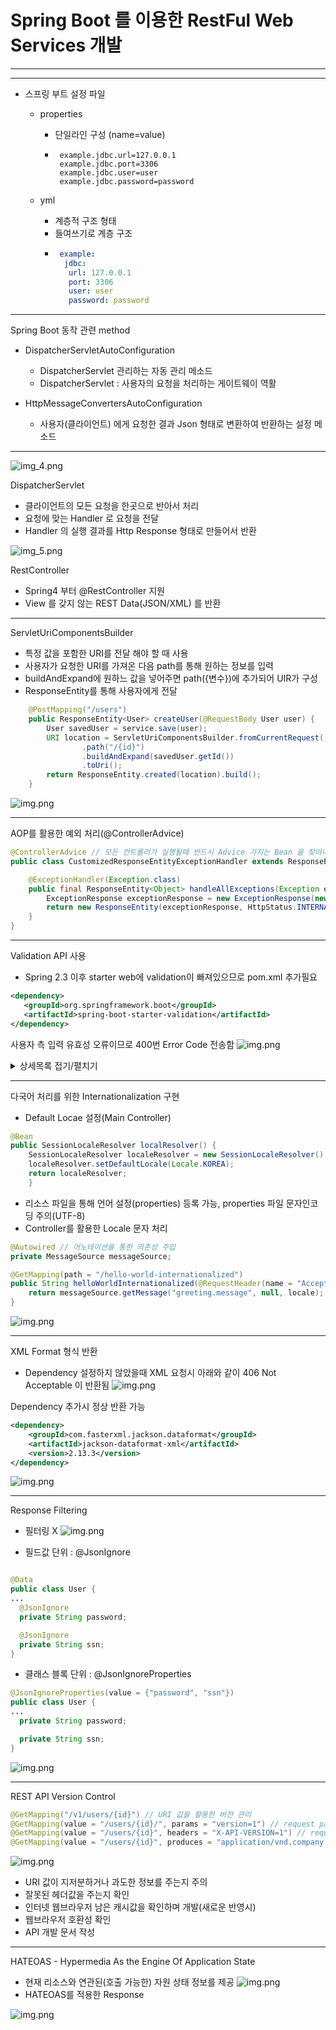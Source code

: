 # Spring Boot 를 이용한 RestFul Web Services 개발

<hr />
<hr />

+ 스프링 부트 설정 파일
  + properties
    + 단일라인 구성 (name=value)
    + ```properties
       example.jdbc.url=127.0.0.1 
       example.jdbc.port=3306 
       example.jdbc.user=user 
       example.jdbc.password=password 
      ```
    
  + yml
     + 계층적 구조 형태
     + 들여쓰기로 계층 구조 
     + ```yaml
        example: 
         jdbc: 
          url: 127.0.0.1 
          port: 3306 
          user: user 
          password: password
       ```

<hr />

Spring Boot 동작 관련 method
+ DispatcherServletAutoConfiguration
  + DispatcherServlet 관리하는 자동 관리 메소드 
  + DispatcherServlet : 사용자의 요청을 처리하는 게이트웨이 역활
  
+ HttpMessageConvertersAutoConfiguration
  + 사용자(클라이언트) 에게 요청한 결과 Json 형태로 변환하여 반환하는 설정 메소드

<hr />

![img_4.png](readmeImg/img_4.png)

DispatcherServlet
- 클라이언트의 모든 요청을 한곳으로 반아서 처리
- 요청에 맞는 Handler 로 요청을 전달
- Handler 의 실행 결과를 Http Response 형태로 만들어서 반환

![img_5.png](readmeImg/img_5.png)

RestController
- Spring4 부터 @RestController 지원
- View 를 갖지 않는 REST Data(JSON/XML) 를 반환


<hr />

ServletUriComponentsBuilder
+ 특정 값을 포함한 URI를 전달 해야 할 때 사용
+ 사용자가 요청한 URI를 가져온 다음 path를 통해 원하는 정보를 입력
+ buildAndExpand에 원하느 값을 넣어주면 path({변수})에 추가되어 UIR가 구성
+ ResponseEntity를 통해 사용자에게 전달
```java
    @PostMapping("/users")
    public ResponseEntity<User> createUser(@RequestBody User user) {
        User savedUser = service.save(user);
        URI location = ServletUriComponentsBuilder.fromCurrentRequest()
                .path("/{id}")
                .buildAndExpand(savedUser.getId())
                .toUri();
        return ResponseEntity.created(location).build();
    }
```
![img.png](readmeImg/img_6.png)

<hr />

AOP를 활용한 예외 처리(@ControllerAdvice)
```JAVA
@ControllerAdvice // 모든 컨트롤러가 실행될때 반드시 Advice 가지는 Bean 을 찾아내서 실행하게 됨 -> 전역에서 발생하는 예외를 잡아 처리 할 수 있음 ,AOP(관점지향프로그래밍) 활용
public class CustomizedResponseEntityExceptionHandler extends ResponseEntityExceptionHandler {

    @ExceptionHandler(Exception.class)
    public final ResponseEntity<Object> handleAllExceptions(Exception ex, WebRequest request) {
        ExceptionResponse exceptionResponse = new ExceptionResponse(new Date(), ex.getMessage(), request.getDescription(false));
        return new ResponseEntity(exceptionResponse, HttpStatus.INTERNAL_SERVER_ERROR);
    }
}

```

<hr />

Validation API 사용
+ Spring 2.3 이후 starter web에 validation이 빠져있으므로 pom.xml 추가필요
```xml
<dependency>
   <groupId>org.springframework.boot</groupId>
   <artifactId>spring-boot-starter-validation</artifactId>
</dependency>
```

사용자 측 입력 유효성 오류이므로 400번 Error Code 전송함
![img.png](readmeImg/img_7.png)

<details> 
<summary>상세목록 접기/펼치기</summary>

| 1 | 2  | 3 | 4 |
|---|----|-----|----|
| @AssertTrue | Boolean, boolean | 값이 항상 True 여야 한다 ||
| @DecimalMax | 실수 제외 숫자 클래스 | 지정된 최대 값보다 작거나 같아야 하는 숫자이다 | String : value (max 값을 지정한다) |
| @DecimalMin | 실수 제외 숫자 클래스 | 지정된 최소 값보다 크거나 같아야하는 숫자이다 | String : value (min 값을 지정한다) |
| @Digits | BigDecimalBigIntegerCharSequencebyte, short, int, long, 이에 대응하는 Wrapper 클래스 | 허용된 범위 내의 숫자이다 | int : integer (이 숫자에 허용되는 최대 정수 자릿수) <br/> int : fraction (이 숫자에 허용되는 최대 소수 자릿수) |
| @Email | null도 valid로 간주된다 | 올바른 형식의 이메일 주소여야한다 ||
| @Future | 시간 클래스 | Now 보다 미래의 날짜, 시간 ||
| @FutureOrPresent | 시간 클래스 | Now 보다 미래의 시간이거나 미래의 날짜, 시간 ||
| @Past | 시간 클래스 | Now 보다 과거의 날짜, 시간 ||
| @PastOrPresent | 시간 클래스 | Now 보다 과거의 시간이거나 미래의 날짜, 시간 ||
| @Max | 실수 제외 숫자 클래스 | 지정된 최대 값보다 작거나 같은 숫자이다 | long : value (max 값을 지정한다) |
| @Min | 실수 제외 숫자 클래스 | 지정된 최소 값보다 크거나 같은 숫자이다 | long : value (min 값을 지정한다) |
| @Negative | 숫자 클래스 | 음수인 값이다 |
| @NegativeOrZero | 숫자 클래스 | 0이거나 음수인 값이다 |
| @Positive | 숫자 클래스 | 양수인 값이다 ||
| @NPositiveOrZero | 숫자 클래스 | 0이거나 양수인 값이다 ||
| @NotBlank | null 이 아닌 값이다 | 공백이 아닌 문자를 하나 이상 포함한다 ||
| @NotEmpty | CharSequence,Collection, Map, Array | null이거나 empty(빈 문자열)가 아니어야 한다 ||
| @NotNull | 어떤 타입이든 수용한다 | null 이 아닌 값이다 ||
| @Null | 어떤 타입이든 수용한다 | null 값이다 ||
| @Pattern | 문자열 | 지정한 정규식과 대응되는 문자열이어야한다 <br/> Java의 Pattern 패키지의 컨벤션을 따른다 | String : regexp (정규식 문자열을 지정한다) |
| @Size | CharSequence,Collection, Map, Array | 크기가 지정된 경계(포함) 사이에 있어야한다 (ex: @Size(min="2", max="10") ) | int : max (element의 크기가 작거나 같다) <br/> int : min (element의 크기가 크거나 같다) |

</details>


<hr/>

다국어 처리를 위한 Internationalization 구현

+ Default Locae 설정(Main Controller)
```JAVA
@Bean
public SessionLocaleResolver localResolver() {
    SessionLocaleResolver localeResolver = new SessionLocaleResolver();
    localeResolver.setDefaultLocale(Locale.KOREA);
    return localeResolver;
    }
 ```

+ 리소스 파일을 통해 언어 설정(properties) 등록 가능, properties 파일 문자인코딩 주의(UTF-8)
+ Controller를 활용한 Locale 문자 처리
```JAVA
@Autowired // 어노테이션을 통한 의존성 주입
private MessageSource messageSource;

@GetMapping(path = "/hello-world-internationalized")
public String helloWorldInternationalized(@RequestHeader(name = "Accept-Language", required = false) Locale locale) {
    return messageSource.getMessage("greeting.message", null, locale);
}
```
![img.png](readmeImg/img_8.png)

<hr/>

XML Format 형식 반환

+ Dependency 설정하지 않았을때 XML 요청시 아래와 같이 406 Not Acceptable 이 반환됨
![img.png](readmeImg/img9.png)

Dependency 추가시 정상 반환 가능
```xml
<dependency>
    <groupId>com.fasterxml.jackson.dataformat</groupId>
    <artifactId>jackson-dataformat-xml</artifactId>
    <version>2.13.3</version>
</dependency>
```
![img.png](readmeImg/img10.png)

<hr/>
Response Filtering

+ 필터링 X
![img.png](readmeImg/img11.png)
 
+ 필드값 단위 : @JsonIgnore

```java

@Data
public class User {
...
  @JsonIgnore
  private String password;

  @JsonIgnore
  private String ssn;
}
```
+ 클래스 블록 단위 : @JsonIgnoreProperties
```java
@JsonIgnoreProperties(value = {"password", "ssn"})
public class User {
...
  private String password;

  private String ssn;
}
```
![img.png](readmeImg/img12.png)

<hr/>
REST API Version Control

```java
@GetMapping("/v1/users/{id}") // URI 값을 활용한 버전 관리
@GetMapping(value = "/users/{id}/", params = "version=1") // request parameter를 활용한 버전 관리
@GetMapping(value = "/users/{id}", headers = "X-API-VERSION=1") // request header를 활용한 버전 관리
@GetMapping(value = "/users/{id}", produces = "application/vnd.company.appv1+json") // produces 를 활용한 방법 (MIME 타입 (Multipurpose Internet Mail Extensions))
```
![img.png](readmeImg/img13.png)

+ URI 값이 지저분하거나 과도한 정보를 주는지 주의
+ 잘못된 헤더값을 주는지 확인
+ 인터넷 웹브라우저 남은 캐시값을 확인하며 개발(새로운 반영시)
+ 웹브라우저 호환성 확인
+ API 개발 문서 작성

<hr/>

HATEOAS - Hypermedia As the Engine Of Application State
+ 현재 리소스와 연관된(호출 가능한) 자원 상태 정보를 제공
![img.png](readmeImg/img14.png)
+ HATEOAS를 적용한 Response

![img.png](readmeImg/img15.png)